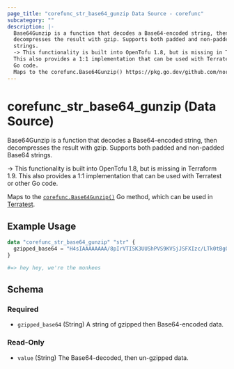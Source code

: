 ```yaml
---
page_title: "corefunc_str_base64_gunzip Data Source - corefunc"
subcategory: ""
description: |-
  Base64Gunzip is a function that decodes a Base64-encoded string, then
  decompresses the result with gzip. Supports both padded and non-padded Base64
  strings.
  -> This functionality is built into OpenTofu 1.8, but is missing in Terraform 1.9.
  This also provides a 1:1 implementation that can be used with Terratest or other
  Go code.
  Maps to the corefunc.Base64Gunzip() https://pkg.go.dev/github.com/northwood-labs/terraform-provider-corefunc/corefunc#Base64Gunzip Go method, which can be used in Terratest https://terratest.gruntwork.io.
---
```


# corefunc_str_base64_gunzip (Data Source)

Base64Gunzip is a function that decodes a Base64-encoded string, then
decompresses the result with gzip. Supports both padded and non-padded Base64
strings.

-> This functionality is built into OpenTofu 1.8, but is missing in Terraform 1.9.
This also provides a 1:1 implementation that can be used with Terratest or other
Go code.

Maps to the [`corefunc.Base64Gunzip()`](https://pkg.go.dev/github.com/northwood-labs/terraform-provider-corefunc/corefunc#Base64Gunzip) Go method, which can be used in [Terratest](https://terratest.gruntwork.io).

## Example Usage

```terraform
data "corefunc_str_base64_gunzip" "str" {
  gzipped_base64 = "H4sIAAAAAAAA/8pIrVTISK3UUShPVS9KVSjJSFXIzc/LTk0tBgQAAP//qz+dmhoAAAA"
}

#=> hey hey, we're the monkees
```

<!-- schema generated by tfplugindocs -->
## Schema

### Required

- `gzipped_base64` (String) A string of gzipped then Base64-encoded data.

### Read-Only

- `value` (String) The Base64-decoded, then un-gzipped data.

<!-- Preview the provider docs with the Terraform registry provider docs preview tool: https://registry.terraform.io/tools/doc-preview -->
